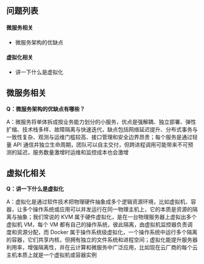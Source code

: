 ## 问题列表
#### 微服务相关
* 微服务架构的优缺点

#### 虚拟化相关
* 讲一下什么是虚拟化

## 微服务相关
**Q：微服务架构的优缺点有哪些？**

A：微服务将单体拆成按业务能力划分的小服务，优点是强解耦、独立部署、弹性扩缩、技术栈多样、故障隔离与快速迭代，缺点包括网络延迟提升、分布式事务与一致性复杂、观测与运维门槛较高、接口管理和安全边界昂贵；每个服务是通过轻量 API 通信并独立生命周期，团队可以自主交付，但跨进程调用可能带来不可预测的延迟，服务数量激增时运维和监控成本也会激增

## 虚拟化相关
**Q：讲一下什么是虚拟化**

A：虚拟化是通过软件技术把物理硬件抽象成多个逻辑资源环境，比如虚拟机、容器，让多个操作系统或应用可以并发运行在同一物理主机上，它的本质是资源的隔离与抽象；我们常说的 KVM 属于硬件虚拟化，是在一台物理服务器上虚拟出多个虚拟机 VM，每个 VM 都有自己的操作系统，彼此隔离，由虚拟机监控器负责调度和资源分配，而 Docker 属于操作系统级虚拟化，一个操作系统中运行多个隔离的容器，它们共享内核，但拥有独立的文件系统和进程空间；虚拟化能提升服务器利用率，增强隔离性，并在云计算和微服务中广泛应用，比如现在云厂商的每个云主机本质上就是一个虚拟机或容器实例